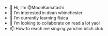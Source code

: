 - 👋 Hi, I’m @MoonKamatashi
- 👀 I’m interested in dean whinchester
- 🌱 I’m currently learning fisica
- 💞️ I’m looking to collaborate on read a lot yaoi
- 📫 How to reach me singing yarichin bitch club

<!---
MoonKamatashi/MoonKamatashi is a ✨ special ✨ repository because its `README.md` (this file) appears on your GitHub profile.
You can click the Preview link to take a look at your changes.
--->
